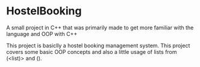 # HostelBooking
A small project in C++ that was primarily made to get more familiar with the language and OOP with C++

This project is basiclly a hostel booking management system.
This project covers some basic OOP concepts and also a little usage of lists from (<list)> and (<ctime>).

